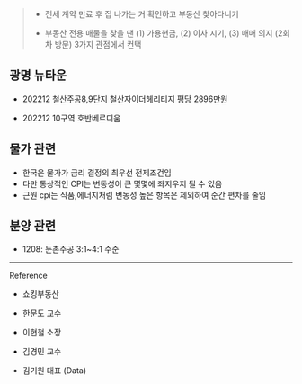> - 전세 계약 만료 후 집 나가는 거 확인하고 부동산 찾아다니기
> 
> - 부동산 전용 매물을 찾을 땐 (1) 가용현금, (2) 이사 시기, (3) 매매 의지 (2회차 방문) 3가지  관점에서 컨택

## 광명 뉴타운

- 202212 철산주공8,9단지 철산자이더헤리티지 평당 2896만원

- 202212 10구역 호반베르디움

## 물가 관련

- 한국은 물가가 금리 결정의 최우선 전제조건임
- 다만 통상적인 CPI는 변동성이 큰 몇몇에 좌지우지 될 수 있음
- 근원 cpi는 식품,에너지처럼 변동성 높은 항목은 제외하여 순간 편차를 줄임

## 분양 관련

- 1208: 둔촌주공 3:1~4:1 수준

___

Reference

- 쇼킹부동산

- 한문도 교수

- 이현철 소장

- 김경민 교수

- 김기원 대표 (Data)
